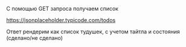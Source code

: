 С помощью GET запроса получаем список

https://jsonplaceholder.typicode.com/todos



Ответ рендерим как список тудушек, с учетом тайтла и состояния (сделано/не сделано)
